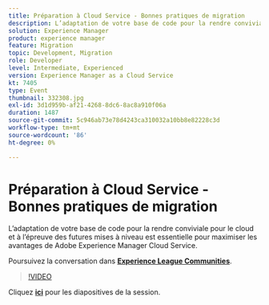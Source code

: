 ```yaml
---
title: Préparation à Cloud Service - Bonnes pratiques de migration
description: L’adaptation de votre base de code pour la rendre conviviale pour le cloud et à l’épreuve des futures mises à niveau est essentielle pour maximiser les avantages de Adobe Experience Manager Cloud Service.
solution: Experience Manager
product: experience manager
feature: Migration
topic: Development, Migration
role: Developer
level: Intermediate, Experienced
version: Experience Manager as a Cloud Service
kt: 7405
type: Event
thumbnail: 332308.jpg
exl-id: 3d1d959b-af21-4268-8dc6-8ac8a910f06a
duration: 1487
source-git-commit: 5c946ab73e78d4243ca310032a10bb8e82228c3d
workflow-type: tm+mt
source-wordcount: '86'
ht-degree: 0%

---
```


# Préparation à Cloud Service - Bonnes pratiques de migration

L’adaptation de votre base de code pour la rendre conviviale pour le cloud et à l’épreuve des futures mises à niveau est essentielle pour maximiser les avantages de Adobe Experience Manager Cloud Service.

Poursuivez la conversation dans **[Experience League Communities](https://adobe.ly/36Yd3v6)**.

>[!VIDEO](https://video.tv.adobe.com/v/332308/?quality=12&learn=on&hidetitle=true)

Cliquez **[ici](/help/adobe-developers-live/assets/get-ready-aem-cloud.pdf)** pour les diapositives de la session.
